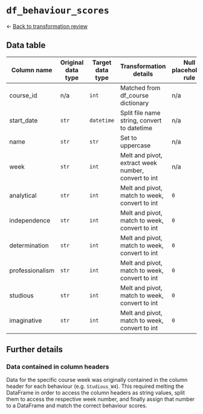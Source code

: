 # `df_behaviour_scores`
<- [Back to transformation review](../data_transformation_review.md)

## Data table	
| Column name				| Original data type	| Target data type	| Transformation details									 | Null placeholder rule |
|---------------------------|-----------------------|-------------------|------------------------------------------------------------|-----------------------|
| course_id					| n/a					| `int`				| Matched from df_course dictionary                          | n/a					 |
| start_date				| `str`					| `datetime`		| Split file name string, convert to datetime                | n/a					 |
| name						| `str`					| `str`				| Set to uppercase                                           | n/a					 |
| week						| `str`					| `int`				| Melt and pivot, extract week number, convert to int		 | n/a				     |
| analytical				| `str`					| `int`				| Melt and pivot, match to week, convert to int				 | `0`					 |
| independence				| `str`					| `int`				| Melt and pivot, match to week, convert to int				 | `0`	                 |
| determination				| `str`					| `int`				| Melt and pivot, match to week, convert to int		 		 | `0`					 |
| professionalism			| `str`					| `int`				| Melt and pivot, match to week, convert to int	         	 | `0`					 |
| studious					| `str`					| `int`				| Melt and pivot, match to week, convert to int	             | `0`					 |
| imaginative				| `str`					| `int`				| Melt and pivot, match to week, convert to int	             | `0`	   				 |

## Further details
### Data contained in column headers
Data for the specific course week was originally contained in the column header for each behaviour (e.g. `Studious_W4`). This required melting the DataFrame in order to access the column headers as string values, split them to access the respective week number, and finally assign that number to a DataFrame and match the correct behaviour scores.